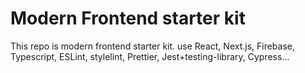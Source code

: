 # Modern Frontend starter kit
This repo is modern frontend starter kit.
use React, Next.js, Firebase, Typescript, ESLint, stylelint, Prettier, Jest+testing-library, Cypress...